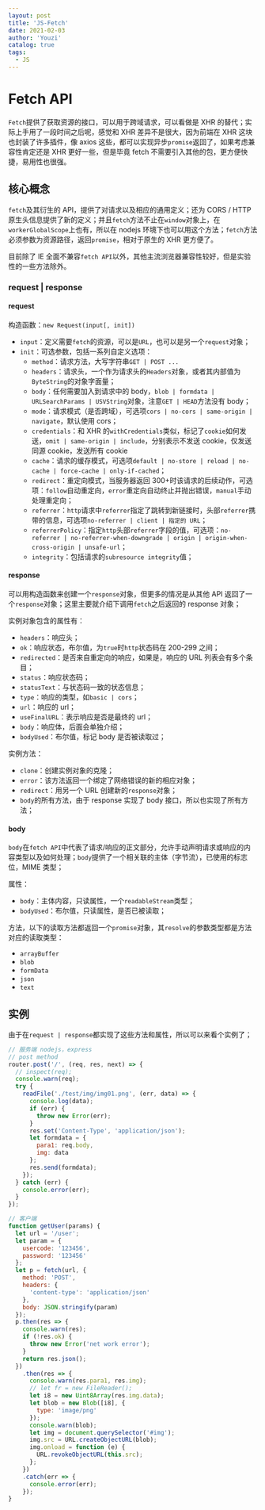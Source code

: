 ```yaml
---
layout: post
title: 'JS-Fetch'
date: 2021-02-03
author: 'Youzi'
catalog: true
tags:
  - JS
---
```


# Fetch API

`Fetch`提供了获取资源的接口，可以用于跨域请求，可以看做是 XHR 的替代；实际上手用了一段时间之后呢，感觉和 XHR 差异不是很大，因为前端在 XHR 这块也封装了许多插件，像 axios 这些，都可以实现异步`promise`返回了，如果考虑兼容性肯定还是 XHR 更好一些，但是毕竟 fetch 不需要引入其他的包，更方便快捷，易用性也很强。

## 核心概念

`fetch`及其衍生的 API，提供了对请求以及相应的通用定义；还为 CORS / HTTP 原生头信息提供了新的定义；并且`fetch`方法不止在`window`对象上，在`workerGlobalScope`上也有，所以在 nodejs 环境下也可以用这个方法；`fetch`方法必须参数为资源路径，返回`promise`，相对于原生的 XHR 更方便了。

目前除了 IE 全面不兼容`fetch API`以外，其他主流浏览器兼容性较好，但是实验性的一些方法除外。

### request | response

#### request

构造函数：`new Request(input[, init])`

- `input`：定义需要`fetch`的资源，可以是`URL`，也可以是另一个`request`对象；
- `init`：可选参数，包括一系列自定义选项：
  - `method`：请求方法，大写字符串`GET | POST ...`
  - `headers`：请求头，一个作为请求头的`Headers`对象，或者其内部值为`ByteString`的对象字面量；
  - `body`：任何需要加入到请求中的 body，`blob | formdata | URLSearchParams | USVString`对象，注意`GET | HEAD`方法没有 body；
  - `mode`：请求模式（是否跨域），可选项`cors | no-cors | same-origin | navigate`，默认使用 cors；
  - `credentials`：和 XHR 的`withCredentials`类似，标记了`cookie`如何发送，`omit | same-origin | include`，分别表示不发送 cookie，仅发送同源 cookie，发送所有 cookie
  - `cache`：请求的缓存模式，可选项`default | no-store | reload | no-cache | force-cache | only-if-cached`；
  - `redirect`：重定向模式，当服务器返回 300+时该请求的后续动作，可选项：`follow`自动重定向，`error`重定向自动终止并抛出错误，`manual`手动处理重定向；
  - `referrer`：`http`请求中`referrer`指定了跳转到新链接时，头部`referrer`携带的信息，可选项`no-referrer | client | 指定的 URL`；
  - `referrerPolicy`：指定`http`头部`referrer`字段的值，可选项：`no-referrer | no-referrer-when-downgrade | origin | origin-when-cross-origin | unsafe-url`；
  - `integrity`：包括请求的`subresource integrity`值；

#### response

可以用构造函数来创建一个`response`对象，但更多的情况是从其他 API 返回了一个`response`对象；这里主要就介绍下调用`fetch`之后返回的 response 对象；

实例对象包含的属性有：

- `headers`：响应头；
- `ok`：响应状态，布尔值，为`true`时`http`状态码在 200-299 之间；
- `redirected`：是否来自重定向的响应，如果是，响应的 URL 列表会有多个条目；
- `status`：响应状态码；
- `statusText`：与状态码一致的状态信息；
- `type`：响应的类型，如`basic | cors`；
- `url`：响应的 url；
- `useFinalURL`：表示响应是否是最终的 url；
- `body`：响应体，后面会单独介绍；
- `bodyUsed`：布尔值，标记 body 是否被读取过；

实例方法：

- `clone`：创建实例对象的克隆；
- `error`：该方法返回一个绑定了网络错误的新的相应对象；
- `redirect`：用另一个 URL 创建新的`response`对象；
- `body`的所有方法，由于 response 实现了 body 接口，所以也实现了所有方法；

#### body

`body`在`fetch API`中代表了请求/响应的正文部分，允许手动声明请求或响应的内容类型以及如何处理；`body`提供了一个相关联的主体（字节流），已使用的标志位，MIME 类型；

属性：

- `body`：主体内容，只读属性，一个`readableStream`类型；
- `bodyUsed`：布尔值，只读属性，是否已被读取；

方法，以下的读取方法都返回一个`promise`对象，其`resolve`的参数类型都是方法对应的读取类型：

- `arrayBuffer`
- `blob`
- `formData`
- `json`
- `text`

## 实例

由于在`request | response`都实现了这些方法和属性，所以可以来看个实例了；

```javascript
// 服务端 nodejs，express
// post method
router.post('/', (req, res, next) => {
  // inspect(req);
  console.warn(req);
  try {
    readFile('./test/img/img01.png', (err, data) => {
      console.log(data);
      if (err) {
        throw new Error(err);
      }
      res.set('Content-Type', 'application/json');
      let formdata = {
        para1: req.body,
        img: data
      };
      res.send(formdata);
    });
  } catch (err) {
    console.error(err);
  }
});

// 客户端
function getUser(params) {
  let url = '/user';
  let param = {
    usercode: '123456',
    password: '123456'
  };
  let p = fetch(url, {
    method: 'POST',
    headers: {
      'content-type': 'application/json'
    },
    body: JSON.stringify(param)
  });
  p.then(res => {
    console.warn(res);
    if (!res.ok) {
      throw new Error('net work error');
    }
    return res.json();
  })
    .then(res => {
      console.warn(res.para1, res.img);
      // let fr = new FileReader();
      let i8 = new Uint8Array(res.img.data);
      let blob = new Blob([i8], {
        type: 'image/png'
      });
      console.warn(blob);
      let img = document.querySelector('#img');
      img.src = URL.createObjectURL(blob);
      img.onload = function (e) {
        URL.revokeObjectURL(this.src);
      };
    })
    .catch(err => {
      console.error(err);
    });
}
```
